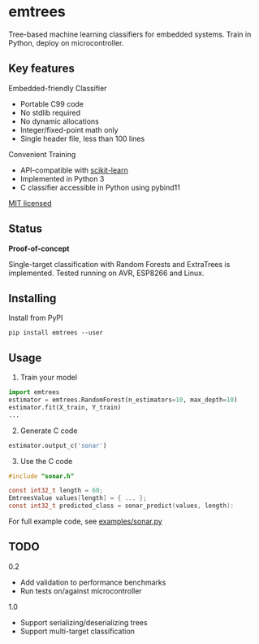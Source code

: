 
# emtrees
Tree-based machine learning classifiers for embedded systems.
Train in Python, deploy on microcontroller.

## Key features

Embedded-friendly Classifier

* Portable C99 code
* No stdlib required
* No dynamic allocations
* Integer/fixed-point math only
* Single header file, less than 100 lines

Convenient Training

* API-compatible with [scikit-learn](http://scikit-learn.org)
* Implemented in Python 3
* C classifier accessible in Python using pybind11

[MIT licensed](./LICENSE.md)

## Status
**Proof-of-concept**

Single-target classification with Random Forests and ExtraTrees is implemented.
Tested running on AVR, ESP8266 and Linux.

## Installing

Install from PyPI

    pip install emtrees --user

## Usage

1. Train your model

```python
import emtrees
estimator = emtrees.RandomForest(n_estimators=10, max_depth=10)
estimator.fit(X_train, Y_train)
...
```

2. Generate C code
```python
estimator.output_c('sonar')
```

3. Use the C code

```c
#include "sonar.h"

const int32_t length = 60;
EmtreesValue values[length] = { ... };
const int32_t predicted_class = sonar_predict(values, length):
```

For full example code, see [examples/sonar.py](./examples/sonar.py)

## TODO

0.2

* Add validation to performance benchmarks
* Run tests on/against microcontroller

1.0

* Support serializing/deserializing trees
* Support multi-target classification
